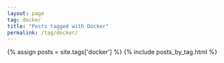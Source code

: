 ```yaml
---
layout: page
tag: docker
title: "Posts tagged with Docker"
permalink: /tag/docker/
---
```


{% assign posts = site.tags['docker'] %}
{% include posts_by_tag.html %}
